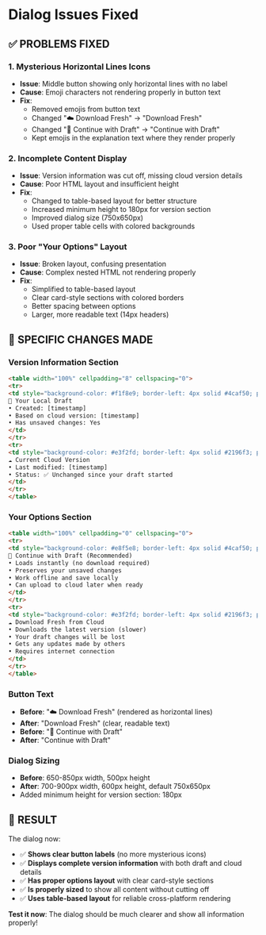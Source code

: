 # Dialog Issues Fixed

## ✅ PROBLEMS FIXED

### 1. **Mysterious Horizontal Lines Icons**
- **Issue**: Middle button showing only horizontal lines with no label
- **Cause**: Emoji characters not rendering properly in button text
- **Fix**: 
  - Removed emojis from button text
  - Changed "☁️ Download Fresh" → "Download Fresh"
  - Changed "📝 Continue with Draft" → "Continue with Draft"
  - Kept emojis in the explanation text where they render properly

### 2. **Incomplete Content Display**
- **Issue**: Version information was cut off, missing cloud version details
- **Cause**: Poor HTML layout and insufficient height
- **Fix**:
  - Changed to table-based layout for better structure
  - Increased minimum height to 180px for version section
  - Improved dialog size (750x650px)
  - Used proper table cells with colored backgrounds

### 3. **Poor "Your Options" Layout**
- **Issue**: Broken layout, confusing presentation
- **Cause**: Complex nested HTML not rendering properly
- **Fix**:
  - Simplified to table-based layout
  - Clear card-style sections with colored borders
  - Better spacing between options
  - Larger, more readable text (14px headers)

## 🔧 SPECIFIC CHANGES MADE

### **Version Information Section**
```html
<table width="100%" cellpadding="8" cellspacing="0">
<tr>
<td style="background-color: #f1f8e9; border-left: 4px solid #4caf50; padding: 12px;">
📝 Your Local Draft
• Created: [timestamp]
• Based on cloud version: [timestamp]  
• Has unsaved changes: Yes
</td>
</tr>
<tr>
<td style="background-color: #e3f2fd; border-left: 4px solid #2196f3; padding: 12px;">
☁️ Current Cloud Version
• Last modified: [timestamp]
• Status: ✅ Unchanged since your draft started
</td>
</tr>
</table>
```

### **Your Options Section**
```html
<table width="100%" cellpadding="0" cellspacing="0">
<tr>
<td style="background-color: #e8f5e8; border-left: 4px solid #4caf50; padding: 15px;">
📝 Continue with Draft (Recommended)
• Loads instantly (no download required)
• Preserves your unsaved changes
• Work offline and save locally
• Can upload to cloud later when ready
</td>
</tr>
<tr>
<td style="background-color: #e3f2fd; border-left: 4px solid #2196f3; padding: 15px;">
☁️ Download Fresh from Cloud
• Downloads the latest version (slower)
• Your draft changes will be lost
• Gets any updates made by others
• Requires internet connection
</td>
</tr>
</table>
```

### **Button Text**
- **Before**: "☁️ Download Fresh" (rendered as horizontal lines)
- **After**: "Download Fresh" (clear, readable text)
- **Before**: "📝 Continue with Draft" 
- **After**: "Continue with Draft"

### **Dialog Sizing**
- **Before**: 650-850px width, 500px height
- **After**: 700-900px width, 600px height, default 750x650px
- Added minimum height for version section: 180px

## 🎯 RESULT

The dialog now:
- ✅ **Shows clear button labels** (no more mysterious icons)
- ✅ **Displays complete version information** with both draft and cloud details
- ✅ **Has proper options layout** with clear card-style sections
- ✅ **Is properly sized** to show all content without cutting off
- ✅ **Uses table-based layout** for reliable cross-platform rendering

**Test it now**: The dialog should be much clearer and show all information properly!